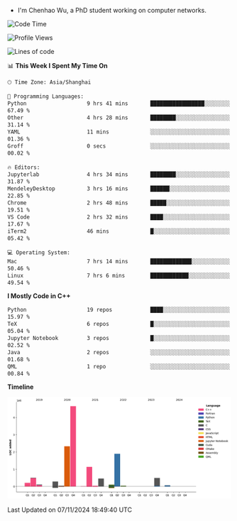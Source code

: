 - I'm Chenhao Wu, a PhD student working on computer networks.

<!--START_SECTION:waka-->
![Code Time](http://img.shields.io/badge/Code%20Time-39%20hrs%2036%20mins-blue)

![Profile Views](http://img.shields.io/badge/Profile%20Views-52-blue)

![Lines of code](https://img.shields.io/badge/From%20Hello%20World%20I%27ve%20Written-12.4%20million%20lines%20of%20code-blue)

📊 **This Week I Spent My Time On** 

```text
🕑︎ Time Zone: Asia/Shanghai

💬 Programming Languages: 
Python                   9 hrs 41 mins       █████████████████░░░░░░░░   67.49 % 
Other                    4 hrs 28 mins       ████████░░░░░░░░░░░░░░░░░   31.14 % 
YAML                     11 mins             ░░░░░░░░░░░░░░░░░░░░░░░░░   01.36 % 
Groff                    0 secs              ░░░░░░░░░░░░░░░░░░░░░░░░░   00.02 % 

🔥 Editors: 
Jupyterlab               4 hrs 34 mins       ████████░░░░░░░░░░░░░░░░░   31.87 % 
MendeleyDesktop          3 hrs 16 mins       ██████░░░░░░░░░░░░░░░░░░░   22.85 % 
Chrome                   2 hrs 48 mins       █████░░░░░░░░░░░░░░░░░░░░   19.51 % 
VS Code                  2 hrs 32 mins       ████░░░░░░░░░░░░░░░░░░░░░   17.67 % 
iTerm2                   46 mins             █░░░░░░░░░░░░░░░░░░░░░░░░   05.42 % 

💻 Operating System: 
Mac                      7 hrs 14 mins       █████████████░░░░░░░░░░░░   50.46 % 
Linux                    7 hrs 6 mins        ████████████░░░░░░░░░░░░░   49.54 % 
```

**I Mostly Code in C++** 

```text
Python                   19 repos            ████░░░░░░░░░░░░░░░░░░░░░   15.97 % 
TeX                      6 repos             █░░░░░░░░░░░░░░░░░░░░░░░░   05.04 % 
Jupyter Notebook         3 repos             █░░░░░░░░░░░░░░░░░░░░░░░░   02.52 % 
Java                     2 repos             ░░░░░░░░░░░░░░░░░░░░░░░░░   01.68 % 
QML                      1 repo              ░░░░░░░░░░░░░░░░░░░░░░░░░   00.84 % 
```



**Timeline**

![Lines of Code chart](https://raw.githubusercontent.com/Vito-Swift/Vito-Swift/main/assets/bar_graph.png)


 Last Updated on 07/11/2024 18:49:40 UTC
<!--END_SECTION:waka-->
